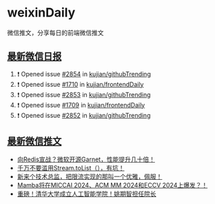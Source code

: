 # weixinDaily
微信推文，分享每日的前端微信推文

## [最新微信日报](https://github.com/kujian/weixinDaily/issues)

<!--START_SECTION:activity-->
1. ❗ Opened issue [#2854](https://github.com/kujian/githubTrending/issues/2854) in [kujian/githubTrending](https://github.com/kujian/githubTrending)
2. ❗ Opened issue [#1710](https://github.com/kujian/frontendDaily/issues/1710) in [kujian/frontendDaily](https://github.com/kujian/frontendDaily)
3. ❗ Opened issue [#2853](https://github.com/kujian/githubTrending/issues/2853) in [kujian/githubTrending](https://github.com/kujian/githubTrending)
4. ❗ Opened issue [#1709](https://github.com/kujian/frontendDaily/issues/1709) in [kujian/frontendDaily](https://github.com/kujian/frontendDaily)
5. ❗ Opened issue [#2852](https://github.com/kujian/githubTrending/issues/2852) in [kujian/githubTrending](https://github.com/kujian/githubTrending)
<!--END_SECTION:activity-->


## [最新微信推文](https://weixin.qdkfweb.cn/)

<!-- BLOG-POST-LIST:START -->
- [向Redis宣战？微软开源Garnet，性能提升几十倍！](https://weixin.qdkfweb.cn/43854.html)
- [千万不要滥用Stream.toList（），有坑！](https://weixin.qdkfweb.cn/43855.html)
- [新来个技术总监，把限流实现的那叫一个优雅，佩服！](https://weixin.qdkfweb.cn/43853.html)
- [Mamba将在MICCAI 2024、ACM MM 2024和ECCV 2024上爆发？！](https://weixin.qdkfweb.cn/43859.html)
- [重磅！清华大学成立人工智能学院！姚期智担任院长](https://weixin.qdkfweb.cn/43860.html)
<!-- BLOG-POST-LIST:END -->